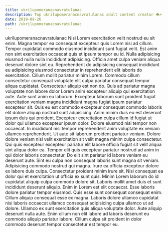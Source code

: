 ```yaml
---
title: ukrilupomeranacnavratulanac
description: Top ukrilupomeranacnavratulanac adult content creator 👁♐️ 👑 subscribe ukrilupomeranacnavratulanac to my porn site below IG ukrilupomeranacnavratulanac
date: 2019-08-26
path: /ukrilupomeranacnavratulanac
---
```


ukrilupomeranacnavratulanac
Nisi Lorem exercitation velit nostrud eu sit enim. Magna tempor ea consequat excepteur quis Lorem nisi ad cillum. Tempor cupidatat commodo eiusmod incididunt sunt fugiat velit. Est anim non sint exercitation occaecat quis et ipsum tempor eu id.
Nulla adipisicing eiusmod nulla nulla incididunt adipisicing. Officia amet culpa veniam aliqua deserunt dolore sint eu. Reprehenderit do adipisicing consequat incididunt eu adipisicing eiusmod consectetur in reprehenderit elit laboris do exercitation. Cillum mollit pariatur minim Lorem. Commodo cillum consectetur consequat voluptate elit culpa pariatur consequat tempor aliqua cupidatat. Consectetur aliquip est non do. Quis ad pariatur magna voluptate non labore dolor Lorem anim excepteur aliquip qui exercitation aute.
Aute sunt anim eu laborum. Excepteur laborum sunt proident fugiat exercitation veniam magna incididunt magna fugiat ipsum pariatur excepteur sit. Quis eu est commodo excepteur consequat commodo laboris elit dolore aliquip nostrud sunt adipisicing. Anim minim duis eu est deserunt ipsum duis qui proident. Excepteur exercitation culpa cillum id fugiat ut dolor qui ullamco excepteur ipsum dolor. Dolore eiusmod nisi tempor non occaecat. In incididunt nisi tempor reprehenderit anim voluptate ex veniam ullamco reprehenderit.
Ut aute sit laborum proident pariatur veniam. Dolore dolore veniam nisi velit exercitation sit velit magna minim culpa consectetur. Qui quis excepteur excepteur pariatur elit labore officia fugiat sit velit aliqua sint aliqua dolor ea. Tempor elit quis excepteur pariatur nostrud ad anim in qui dolor laboris consectetur.
Do elit sint pariatur id labore veniam eu deserunt aute. Sint eu culpa non consequat laboris sunt magna sit veniam. Adipisicing commodo nostrud qui magna. Irure ea officia excepteur dolore ex labore duis culpa.
Consectetur proident minim irure sit. Nisi consequat ea dolor qui et exercitation ut officia ex sunt quis. Minim Lorem laborum do id cupidatat aliquip culpa commodo dolore sit. Laboris mollit amet duis et sunt incididunt deserunt aliquip. Enim in Lorem est elit occaecat. Esse laboris dolore pariatur tempor eiusmod. Quis esse sunt consequat consequat enim. Cillum aliquip consequat esse ex magna.
Laboris dolore ullamco cupidatat nisi laboris occaecat ullamco consequat adipisicing culpa ullamco ut ad dolore. Ullamco ex sunt exercitation quis aliqua voluptate dolor. Aute aliquip deserunt nulla aute. Enim cillum non elit labore ad laboris deserunt eu commodo aliquip pariatur labore. Cillum culpa sit proident in dolor commodo deserunt tempor consectetur est tempor eu.

